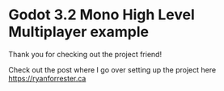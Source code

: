 # Godot 3.2 Mono High Level Multiplayer example

Thank you for checking out the project friend!

Check out the post where I go over setting up the project here https://ryanforrester.ca
